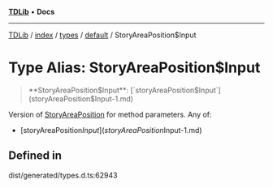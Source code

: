 [**TDLib**](../../../../../../README.md) • **Docs**

***

[TDLib](../../../../../../modules.md) / [index](../../../../../README.md) / [types](../../../README.md) / [default](../README.md) / StoryAreaPosition$Input

# Type Alias: StoryAreaPosition$Input

> **StoryAreaPosition$Input**: [`storyAreaPosition$Input`](storyAreaPosition$Input-1.md)

Version of [StoryAreaPosition](StoryAreaPosition.md) for method parameters.
Any of:
- [storyAreaPosition$Input](storyAreaPosition$Input-1.md)

## Defined in

dist/generated/types.d.ts:62943
